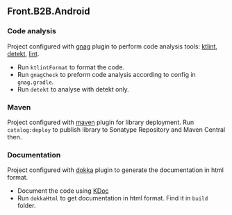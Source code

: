 ## Front.B2B.Android

### Code analysis

Project configured with [gnag](https://github.com/btkelly/gnag) plugin
to perform code analysis tools: [ktlint](https://pinterest.github.io/ktlint/),
[detekt](https://detekt.dev/), [lint](https://developer.android.com/studio/write/lint).

- Run `ktlintFormat` to format the code.
- Run `gnagCheck` to preform code analysis according to config in `gnag.gradle`.
- Run `detekt` to analyse with detekt only.

### Maven

Project configured with [maven](http://simpligility.github.io/android-maven-plugin/) plugin
for library deployment. Run `catalog:deploy` to publish library to Sonatype Repository and
Maven Central then.

### Documentation

Project configured with [dokka](https://github.com/Kotlin/dokka) plugin to generate the 
documentation in html format.

- Document the code using [KDoc](https://kotlinlang.org/docs/kotlin-doc.html)
- Run `dokkaHtml` to get documentation in html format. Find it in `build` folder.

